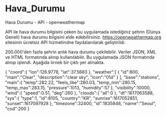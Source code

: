 # Hava_Durumu
Hava Durumu - API - openweathermap

API ile hava durumu bilgisini çeken bu uygulamada istediğiniz şehrin (Dünya Geneli) hava durumu bilgisini elde edebilirsiniz.
https://openweathermap.org sitesinin ücretsiz API hizmetindne faydalanılarak geliştirildi.


200.000'den fazla şehrin anlık hava durumu çekilebilir.
Veriler JSON, XML ve HTML formatında alınıp kullanılabilir. Bu uygulamada JSON formatında alınıp işlendi.
Aşağıda örnek bir çıktı yer almakta.

{
   "coord":{
      "lon":126.9778,
      "lat":37.5683
   },
   "weather":[
      {
         "id":800,
         "main":"Clear",
         "description":"clear sky",
         "icon":"01d"
      }
   ],
   "base":"stations",
   "main":{
      "temp":282.22,
      "feels_like":280.03,
      "temp_min":280.15,
      "temp_max":283.15,
      "pressure":1013,
      "humidity":57
   },
   "visibility":10000,
   "wind":{
      "speed":0.51,
      "deg":260
   },
   "clouds":{
      "all":0
   },
   "dt":1617063588,
   "sys":{
      "type":1,
      "id":8105,
      "country":"KR",
      "sunrise":1617052851,
      "sunset":1617097928
   },
   "timezone":32400,
   "id":1835848,
   "name":"Seoul",
   "cod":200
}

